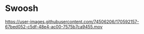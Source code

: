 # Swoosh




https://user-images.githubusercontent.com/74506206/170592157-67bed052-c5df-48e4-ac00-7575b7ca9455.mov


